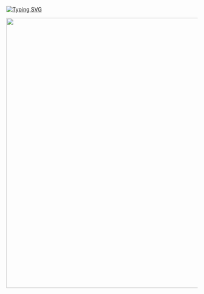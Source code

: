 [![Typing SVG](https://readme-typing-svg.demolab.com?font=Ariel&pause=1000&color=41F700&center=true&random=false&width=435&lines=.%2Fwhoami+%E2%9A%A1+Kamaldeep+.%E0%B3%83%E0%BF%90;%E2%9D%A5+aka+Venexy+%EF%AE%A9%D9%A8%D9%80%EF%AE%A9%EF%AE%A9%D9%A8%D9%80%E2%99%A1%EF%AE%A9%D9%A8%D9%80%EF%AE%A9%EF%AE%A9%D9%A8%D9%80)](https://git.io/typing-svg)
<body>
<div align="center">
<img src="https://i.pinimg.com/originals/7a/e6/62/7ae662bc4c4ff1d860710fc1152a361f.gif" width=710 hight=380>
</div>
</body>
